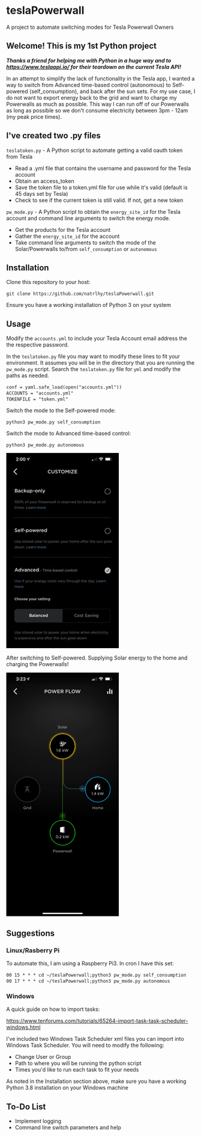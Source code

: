 # teslaPowerwall

A project to automate switching modes for Tesla Powerwall Owners

## Welcome! This is my 1st Python project

**_Thanks a friend for helping me with Python in a huge way and to <https://www.teslaapi.io/> for their teardown on the current Tesla API!_**

In an attempt to simplify the lack of functionality in the Tesla app, I wanted a way to switch from Advanced time-based control (autonomous) to Self-powered (self_consumption), and back after the sun sets. For my use case, I do not want to export energy back to the grid and want to charge my Powerwalls as much as possible. This way I can run off of our Powerwalls as long as possible so we don't consume electricity between 3pm - 12am (my peak price times).

## I've created two .py files

`teslatoken.py` - A Python script to automate getting a valid oauth token from Tesla

- Read a .yml file that contains the username and password for the Tesla account
- Obtain an access_token
- Save the token file to a token.yml file for use while it's valid (default is 45 days set by Tesla)
- Check to see if the current token is still valid. If not, get a new token
  
`pw_mode.py` - A Python script to obtain the `energy_site_id` for the Tesla account and command line arguments to switch the energy mode.

- Get the products for the Tesla account
- Gather the `energy_site_id` for the account
- Take command line arguments to switch the mode of the Solar/Powerwalls to/from `self_consumption` or `autonomous`

## Installation

Clone this repository to your host:

```text
git clone https://github.com/natrlhy/teslaPowerwall.git
```

Ensure you have a working installation of Python 3 on your system

## Usage

Modify the `accounts.yml` to include your Tesla Account email address the the respective password.

In the `teslatoken.py` file you may want to modify these lines to fit your environment. It assumes you will be in the directory that you are running the `pw_mode.py` script. Search the `teslatoken.py` file for `yml` and modify the paths as needed.

```text
conf = yaml.safe_load(open("accounts.yml"))
ACCOUNTS = "accounts.yml"
TOKENFILE = "token.yml"
```

Switch the mode to the Self-powered mode:

```text
python3 pw_mode.py self_consumption
```

Switch the mode to Advanced time-based control:

```text
python3 pw_mode.py autonomous
```

![Advanced Mode](images/tesla_app1.jpeg)

After switching to Self-powered. Supplying Solar energy to the home and charging the Powerwalls!

![Self-powered Mode](images/tesla_app2.png)

## Suggestions

### Linux/Rasberry Pi

To automate this, I am using a Raspberry Pi3. In cron I have this set:

```text
00 15 * * * cd ~/teslaPowerwall;python3 pw_mode.py self_consumption
00 17 * * * cd ~/teslaPowerwall;python3 pw_mode.py autonomous
```

### Windows

A quick guide on how to import tasks:

<https://www.tenforums.com/tutorials/65264-import-task-task-scheduler-windows.html>

I've included two Windows Task Scheduler xml files you can import into Windows Task Scheduler. You will need to modify the following:

- Change User or Group
- Path to where you will be running the python script
- Times you'd like to run each task to fit your needs

As noted in the Installation section above, make sure you have a working Python 3.8 installation on your Windows machine

## To-Do List

- Implement logging
- Command line switch parameters and help
